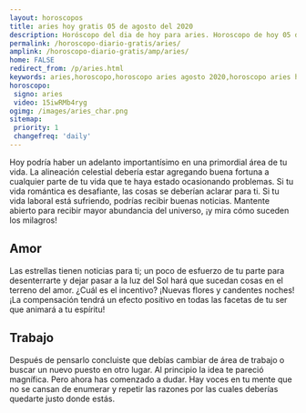 ```yaml
---
layout: horoscopos
title: aries hoy gratis 05 de agosto del 2020 
description: Horóscopo del dia de hoy para aries. Horoscopo de hoy 05 de agosto del 2020. Las predicciones de amor, trabajo, vida personal gratis.
permalink: /horoscopo-diario-gratis/aries/
amplink: /horoscopo-diario-gratis/amp/aries/
home: FALSE
redirect_from: /p/aries.html
keywords: aries,horoscopo,horoscopo aries agosto 2020,horoscopo aries hoy,tarot aries agosto 2020,horoscopo aries,tarot aries hoy,horoscopo de hoy,horoscopo diario,tarot del amor,horoscopo de hoy aries,horoscopo diario del tarot, Horoscopo de hoy aries 05 de agosto del 2020,horóscopo del día,signos zodiacales 2020, el horoscopo de hoy
horoscopo:
 signo: aries
 video: 15iwRMb4ryg
ogimg: /images/aries_char.png
sitemap:
 priority: 1
 changefreq: 'daily'
---
```



Hoy podría haber un adelanto importantísimo en una primordial área de tu vida. La alineación celestial debería estar agregando buena fortuna a cualquier parte de tu vida que te haya estado ocasionando problemas. Si tu vida romántica es desafiante, las cosas se deberían aclarar para ti. Si tu vida laboral está sufriendo, podrías recibir buenas noticias. Mantente abierto para recibir mayor abundancia del universo, ¡y mira cómo suceden los milagros!

## Amor

Las estrellas tienen noticias para ti; un poco de esfuerzo de tu parte para desenterrarte y dejar pasar a la luz del Sol hará que sucedan cosas en el terreno del amor. ¿Cuál es el incentivo? ¡Nuevas flores y candentes noches! ¡La compensación tendrá un efecto positivo en todas las facetas de tu ser que animará a tu espíritu!

## Trabajo

Después de pensarlo concluiste que debías cambiar de área de trabajo o buscar un nuevo puesto en otro lugar. Al principio la idea te pareció magnífica. Pero ahora has comenzado a dudar. Hay voces en tu mente que no se cansan de enumerar y repetir las razones por las cuales deberías quedarte justo donde estás.